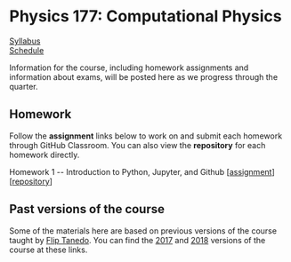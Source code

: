 # Physics 177: Computational Physics

[Syllabus](./syllabus.html)  
[Schedule](./schedule.html)  

Information for the course, including homework assignments and information about exams, will be posted here as we progress through the quarter.


## Homework

Follow the **assignment** links below to work on and submit each homework through GitHub Classroom. You can also view the **repository** for each homework directly.

Homework 1 -- Introduction to Python, Jupyter, and Github [[assignment](https://classroom.github.com/a/D8ElyCbC)] [[repository](https://github.com/Physics177-2019/homework-1)]


## Past versions of the course

Some of the materials here are based on previous versions of the course taught by [Flip Tanedo](https://theory.ucr.edu/flip/). You can find the [2017](https://github.com/Physics177-2017) and [2018](https://physics177-2018.github.io/) versions of the course at these links.
